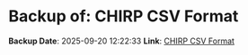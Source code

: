# Backup of: CHIRP CSV Format

**Backup Date**: 2025-09-20 12:22:33
**Link**: [CHIRP CSV Format](https://przemienniki.net/export/chirp.csv?band=2m,70cm&country=pl&onlyworking=true)
